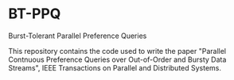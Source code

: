 # BT-PPQ
Burst-Tolerant Parallel Preference Queries

This repository contains the code used to write the paper "Parallel Contnuous Preference Queries over Out-of-Order and Bursty Data Streams", IEEE Transactions on Parallel and Distributed Systems.
